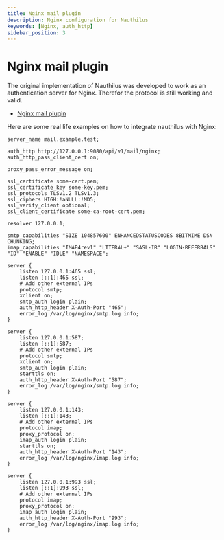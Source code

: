 ```yaml
---
title: Nginx mail plugin
description: Nginx configuration for Nauthilus
keywords: [Nginx, auth_http]
sidebar_position: 3
---
```

# Nginx mail plugin

The original implementation of Nauthilus was developed to work as an authentication server for Nginx. Therefor the
protocol is still working and valid.

<!-- TOC -->
* [Nginx mail plugin](#nginx-mail-plugin)
<!-- TOC -->

Here are some real life examples on how to integrate nauthilus with Nginx:

```nginx
server_name mail.example.test;

auth_http http://127.0.0.1:9080/api/v1/mail/nginx;
auth_http_pass_client_cert on;

proxy_pass_error_message on;

ssl_certificate some-cert.pem;
ssl_certificate_key some-key.pem;
ssl_protocols TLSv1.2 TLSv1.3;
ssl_ciphers HIGH:!aNULL:!MD5;
ssl_verify_client optional;
ssl_client_certificate some-ca-root-cert.pem;

resolver 127.0.0.1;

smtp_capabilities "SIZE 104857600" ENHANCEDSTATUSCODES 8BITMIME DSN CHUNKING;
imap_capabilities "IMAP4rev1" "LITERAL+" "SASL-IR" "LOGIN-REFERRALS" "ID" "ENABLE" "IDLE" "NAMESPACE";

server {
    listen 127.0.0.1:465 ssl;
    listen [::1]:465 ssl;
    # Add other external IPs
    protocol smtp;
    xclient on;
    smtp_auth login plain;
    auth_http_header X-Auth-Port "465";
    error_log /var/log/nginx/smtp.log info;
}

server {
    listen 127.0.0.1:587;
    listen [::1]:587;
    # Add other external IPs
    protocol smtp;
    xclient on;
    smtp_auth login plain;
    starttls on;
    auth_http_header X-Auth-Port "587";
    error_log /var/log/nginx/smtp.log info;
}

server {
    listen 127.0.0.1:143;
    listen [::1]:143;
    # Add other external IPs
    protocol imap;
    proxy_protocol on;
    imap_auth login plain;
    starttls on;
    auth_http_header X-Auth-Port "143";
    error_log /var/log/nginx/imap.log info;
}

server {
    listen 127.0.0.1:993 ssl;
    listen [::1]:993 ssl;
    # Add other external IPs
    protocol imap;
    proxy_protocol on;
    imap_auth login plain;
    auth_http_header X-Auth-Port "993";
    error_log /var/log/nginx/imap.log info;
}
```
